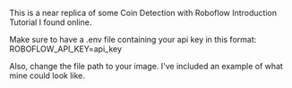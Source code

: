 This is a near replica of some Coin Detection with Roboflow Introduction Tutorial I found online.

Make sure to have a .env file containing your api key in this format:
ROBOFLOW_API_KEY=api_key

Also, change the file path to your image. I've included an example of what mine could look like.
